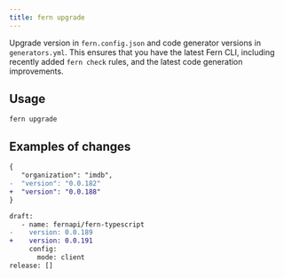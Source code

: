 ```yaml
---
title: fern upgrade
---
```


Upgrade version in `fern.config.json` and code generator versions in `generators.yml`. This ensures that you have the latest Fern CLI, including recently added `fern check` rules, and the latest code generation improvements.

## Usage

<!-- markdownlint-disable MD040 -->

```
fern upgrade
```

## Examples of changes

```diff title="/fern/fern.config.json"
{
   "organization": "imdb",
-  "version": "0.0.182"
+  "version": "0.0.188"
}
```

```diff title="/fern/api/generators.yml"
draft:
   - name: fernapi/fern-typescript
-    version: 0.0.189
+    version: 0.0.191
     config:
       mode: client
release: []
```
